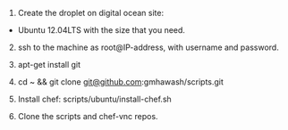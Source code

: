 1. Create the droplet on digital ocean site:
  - Ubuntu 12.04LTS with the size that you need.

2. ssh to the machine as root@IP-address, with username and password.

3. apt-get install git
4. cd ~ && git clone git@github.com:gmhawash/scripts.git 
5. Install chef: scripts/ubuntu/install-chef.sh


6. Clone the scripts and chef-vnc repos.
  
